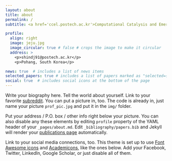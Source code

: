 ```yaml
---
layout: about
title: about
permalink: /
subtitle: <a href='ccel.postech.ac.kr'>Computational Catalysis and Emerging Materials Laboratory (CCEL)</a>, <a href='ce.postech.ac.kr'>Dept. of Chem. Eng.</a>, <a href='postech.ac.kr'>Pohang University of Science and Technology (POSTECH)</a>

profile:
  align: right
  image: jeju.jpg
  image_circular: true # false # crops the image to make it circular
  address: >
    <p>shindj91@postech.ac.kr</p>
    <p>Pohang, South Korea</p>

news: true  # includes a list of news items
selected_papers: true # includes a list of papers marked as "selected={true}"
social: true  # includes social icons at the bottom of the page
---
```


Write your biography here. Tell the world about yourself. Link to your favorite [subreddit](http://reddit.com). You can put a picture in, too. The code is already in, just name your picture `prof_pic.jpg` and put it in the `img/` folder.

Put your address / P.O. box / other info right below your picture. You can also disable any these elements by editing `profile` property of the YAML header of your `_pages/about.md`. Edit `_bibliography/papers.bib` and Jekyll will render your [publications page](/al-folio/publications/) automatically.

Link to your social media connections, too. This theme is set up to use [Font Awesome icons](http://fortawesome.github.io/Font-Awesome/) and [Academicons](https://jpswalsh.github.io/academicons/), like the ones below. Add your Facebook, Twitter, LinkedIn, Google Scholar, or just disable all of them.
